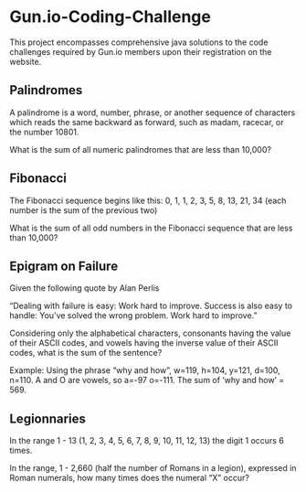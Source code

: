 # Gun.io-Coding-Challenge
This project encompasses comprehensive java solutions to the code challenges required by Gun.io members upon their registration on the website.


## Palindromes
A palindrome is a word, number, phrase, or another sequence of characters which
reads the same backward as forward, such as madam, racecar, or the number
10801.

What is the sum of all numeric palindromes that are less than 10,000?

## Fibonacci
The Fibonacci sequence begins like this:
0, 1, 1, 2, 3, 5, 8, 13, 21, 34
(each number is the sum of the previous two)

What is the sum of all odd numbers in the Fibonacci sequence that are less
than 10,000?

## Epigram on Failure
Given the following quote by Alan Perlis

“Dealing with failure is easy: Work hard to improve. Success is also easy to
handle: You’ve solved the wrong problem. Work hard to improve.”

Considering only the alphabetical characters, consonants having the value of
their ASCII codes, and vowels having the inverse value of their ASCII codes,
what is the sum of the sentence?

Example:
Using the phrase “why and how”, w=119, h=104, y=121, d=100, n=110. A and O are vowels, so a=-97 o=-111. The sum of ‘why and how’ = 569.

## Legionnaries
In the range 1 - 13 (1, 2, 3, 4, 5, 6, 7, 8, 9, 10, 11, 12, 13) the digit 1
occurs 6 times.

In the range, 1 - 2,660 (half the number of Romans in a legion), expressed in
Roman numerals, how many times does the numeral “X” occur?
